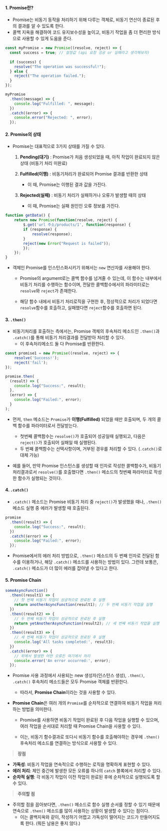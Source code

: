 
#### 1. Promise란?

- Promise는 비동기 동작을 처리하기 위해 다루는 객체로, 비동기 연산이 종료된 후의 결과를 알 수 있도록 한다.
- 콜백 지옥을 해결하여 코드 유지보수성을 높이고, 비동기 작업을 좀 더 편리한 방식으로 사용할 수 있게 도움을 준다.
```js
const myPromise = new Promise((resolve, reject) => {
  const success = true; // 설정값 (api 요청 성공 or 실패라고 생각해보자)
  
  if (success) {
    resolve("The operation was successful!");
  } else {
    reject("The operation failed.");
  }
});

myPromise
  .then((message) => {
    console.log("Fulfilled: ", message);
  })
  .catch((error) => {
    console.error("Rejected: ", error);
  });

```

#### 2. Promise의 상태

- Promise는 대표적으로 3가지 상태를 가질 수 있다.
    1. **Pending(대기)** : Promise가 처음 생성되었을 때, 아직 작업이 완료되지 않은 상태 (비동기 처리 미완료)
    2. **Fulfilled(이행)** : 비동기처리가 완료되어 Promise 결과를 반환한 상태
		- 이 때, Promise는 이행된 결과 값을 가진다.
		  
    3. **Rejected(실패)** : 비동기 처리가 실패하거나 오류가 발생할 때의  상태
	    - 이 때, Promise는 실패 원인인 오류 정보를 가진다.

```jsx
function getData() {
	return new Promise(function(resolve, reject) {
		$.get('url 주소/products/1', function(response) {
		if (response) {
			resolve(response);
		}
		reject(new Error("Request is failed"));
		});
	});
}
```
- 객체인 Promise를 인스턴스화시키기 위해서는 `new` 연산자를 사용해야 한다.
	- Promise의 argument로는 콜백 함수를 넘겨줄 수 있는데, 이 함수는 내부에서 비동기 처리를 수행하는 함수이며, 전달한 콜백함수에서의 파라미터로는 `resolve`와 `reject`가 존재한다.
	  
	- 해당 함수 내에서 비동기 처리로직을 구현한 후, 정상적으로 처리가 되었다면 `resolve`함수를 호출하고, 실패했다면 `reject`함수를 호출하면 된다.


#### 3. `.then()`

- 비동기처리를 호출하는 측에서는, Promise 객체의 후속처리 메소드인 `.then()`과 `.catch()`를 통해 비동기 처리결과를 전달받아 처리할 수 있다.
	- 이 후속처리메소드 둘 다 Promise를 반환한다.

```js
const promise1 = new Promise((resolve, reject) => {
	resolve('Success!');
	reject('fail');
});

promise.then(
  (result) => {
    console.log("Success:", result);
  },
  (error) => {
    console.log("Failed:", error);
  }
);
```
- 먼저, `then` 메소드는 `Promise`가 **이행(Fulfilled)** 되었을 때만 호출되며, 두 개의 콜백 함수를 파라미터로서 전달받는다.
	- 첫번째 콜백함수는 `resolve()`가 호출되어 성공일때 실행되고, 다음은 `reject()`가 호출되어 실패일 때 실행된다.
	- 두 번째 콜백함수는 선택사항이며, 거부된 경우를 처리할 수 있다. (`.catch()`로 대체 가능)

- 예를 들어, 만약 Promise 인스턴스를 생성할 때 인자로 작성한 콜백함수가, 비동기 처리결과로서 `resolve()`를 호출했다면 `.then()` 메소드의 첫번째 파라미터로 작성한 함수가 실행되는 것이다.


#### 4. `.catch()`

- `.catch()` 메소드는 Promise 비동기 처리 중 `reject()`가 발생했을 때나, `.then()` 메소드 실행 중 에러가 발생할 때 호출된다.
```js
promise
  .then((result) => {
    console.log("Success:", result);
  })
  .catch((error) => {
    console.log("Failed:", error);
  });
```

- Promise에서의 에러 처리 방법으로, `.then()` 메소드의 두 번째 인자로 전달된 함수를 이용하거나, 해당 `.catch()` 메소드를 사용하는 방법이 있다. 그런데 보통은, `.catch()` 메소드가 더 많이 에러를 잡아낼 수 있다고 한다.


#### 5. Promise Chain

```js
someAsyncFunction()
  .then((result1) => {
    // 첫 번째 비동기 작업이 성공적으로 완료된 후 실행
    return anotherAsyncFunction(result1); // 두 번째 비동기 작업을 실행
  })
  .then((result2) => {
    // 두 번째 비동기 작업이 성공적으로 완료된 후 실행
    return yetAnotherAsyncFunction(result2); // 세 번째 비동기 작업을 실행
  })
  .then((result3) => {
    // 세 번째 비동기 작업이 성공적으로 완료된 후 실행
    console.log('All tasks completed:', result3);
  })
  .catch((error) => {
    // 위에서 발생한 어떤 오류든 여기에서 처리
    console.error('An error occurred:', error);
  });

```
- Promise 사용 과정에서 사용되는 new 생성자(인스턴스 생성), `.then()`, `.catch()` 후속처리 메소드들은 모두 Promise 객체를 반환한다.
	- 따라서, **Promise Chain**이라는 것을 사용할 수 있다.
	  
- **Promise Chain**은 여러 개의 `Promise`를 순차적으로 연결하여 비동기 작업을 처리하는 방법을 의미한다.
	- Promise를 사용하면 비동기 작업이 완료된 후 다음 작업을 실행할 수 있으며, 여러 작업을 순서대로 처리할 때 Promise Chain을 사용할 수 있다.
	  
	- 이는, 비동기 함수결과로 또다시 비동기 함수를 호출해야하는 경우에 `.then()` 후속처리 메소드를 연결하는 방식으로 사용할 수 있다.


> **장점**
- **가독성**: 비동기 작업을 연속적으로 수행하는 로직을 명확하게 표현할 수 있다.
- **에러 처리**: 체인 중간에 발생한 모든 오류를 하나의 `catch` 블록에서 처리할 수 있다.
- **순차적 실행**: 각 비동기 작업이 이전 작업이 완료된 후에 순차적으로 실행되도록 할 수 있다.

> **주의할 점**
- 주의할 점을 꼽아보다면, `.then()` 메소드로 함수 실행 순서를 정할 수 있기 때문에 연속으로 `.then()` 메소드를  많이 사용하는 상황이 발생할 수 있다는 점이다.
	- 이는 콜백지옥와 같이, 작성하기 어렵고 가독성이 떨어지는 코드가 만들어지도록 한다. (뭐든 남용은 좋지 않다.)

